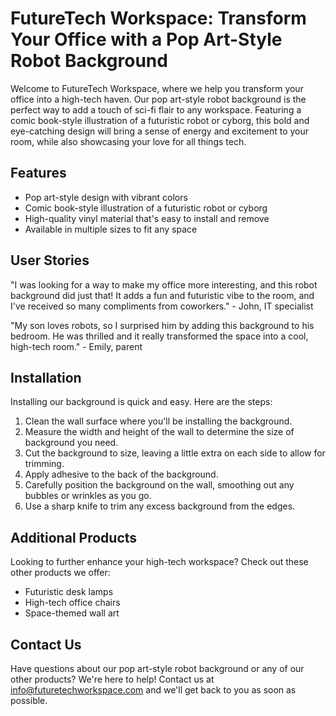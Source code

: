 <!--font:Playfair Display-->

# FutureTech Workspace: Transform Your Office with a Pop Art-Style Robot Background

Welcome to FutureTech Workspace, where we help you transform your office into a high-tech haven. Our pop art-style robot background is the perfect way to add a touch of sci-fi flair to any workspace. Featuring a comic book-style illustration of a futuristic robot or cyborg, this bold and eye-catching design will bring a sense of energy and excitement to your room, while also showcasing your love for all things tech.

## Features

- Pop art-style design with vibrant colors
- Comic book-style illustration of a futuristic robot or cyborg
- High-quality vinyl material that's easy to install and remove
- Available in multiple sizes to fit any space

## User Stories

"I was looking for a way to make my office more interesting, and this robot background did just that! It adds a fun and futuristic vibe to the room, and I've received so many compliments from coworkers." - John, IT specialist

"My son loves robots, so I surprised him by adding this background to his bedroom. He was thrilled and it really transformed the space into a cool, high-tech room." - Emily, parent

## Installation

Installing our background is quick and easy. Here are the steps:

1. Clean the wall surface where you'll be installing the background.
2. Measure the width and height of the wall to determine the size of background you need.
3. Cut the background to size, leaving a little extra on each side to allow for trimming.
4. Apply adhesive to the back of the background.
5. Carefully position the background on the wall, smoothing out any bubbles or wrinkles as you go.
6. Use a sharp knife to trim any excess background from the edges.

## Additional Products

Looking to further enhance your high-tech workspace? Check out these other products we offer:

- Futuristic desk lamps
- High-tech office chairs
- Space-themed wall art

## Contact Us

Have questions about our pop art-style robot background or any of our other products? We're here to help! Contact us at [info@futuretechworkspace.com](mailto:info@futuretechworkspace.com) and we'll get back to you as soon as possible.

<!--

Write me content for website with wallpaper which alt text is:

"A pop art-style wallpaper featuring a comic book-style illustration of a futuristic robot or cyborg."

The name/title of the page should not be 1:1 copy of the alt text but rather a real content of the website which is using this wallpaper.

- Use markdown format 
- Start with heading
- Heading should be short and concise
- The content should look like a real website 
- The website should not be about the wallpaper, wallpaper is just a related background
- Heading should be contain work "wallpaper" or "background"
- Include real sections like references, contact, user stories, etc. use things relevant to the page purpose.
- Feel free to use structure like headings, bullets, numbering, blockquotes, paragraphs, horizontal lines, etc.
- You can use formatting like bold or _italic_
- You can include UTF-8 emojis
- Links should be only #hash anchors (and you can refer to the document itself)
- Do not include images


---


# Futuristic Robot Wallpaper for Your High-Tech Workspace

Looking to add a touch of sci-fi flair to your workspace? Our pop art-style wallpaper featuring a comic book-style illustration of a futuristic robot or cyborg is the perfect choice. This bold and eye-catching design will bring a sense of energy and excitement to any room, while also showcasing your love for all things tech.

## Features

- Pop art-style design with vibrant colors
- Comic book-style illustration of a futuristic robot or cyborg
- High-quality vinyl material that's easy to install and remove
- Available in multiple sizes to fit any space

## User Stories

"I love my new robot wallpaper! It really adds some personality to my home office and makes me feel like I'm working in a high-tech lab." - Sarah, graphic designer

"The robot wallpaper was the perfect addition to my son's bedroom. He's obsessed with robots and loves showing it off to his friends." - Mike, parent

## Installation

Installing our wallpaper is a breeze. Simply follow these steps:

1. Clean the wall surface where you'll be installing the wallpaper.
2. Measure the width and height of the wall to determine the size of wallpaper you need.
3. Cut the wallpaper to size, leaving a little extra on each side to allow for trimming.
4. Apply wallpaper adhesive to the back of the wallpaper.
5. Carefully position the wallpaper on the wall, smoothing out any bubbles or wrinkles as you go.
6. Use a sharp knife to trim any excess wallpaper from the edges.

## References

Want to learn more about our pop art-style wallpaper featuring a comic book-style illustration of a futuristic robot or cyborg? Check out these helpful resources:

- [Installation Guide](#installation)
- [Frequently Asked Questions](#faq)
- [Contact Us](#contact)

## FAQ

### Is the wallpaper easy to remove?

Yes! Our wallpaper is designed to be easy to remove without damaging the wall surface. Simply peel it off when you're ready for a change.

### Can I order a custom size?

Absolutely! Contact us with your specific measurements and we'll be happy to provide a quote.

### How long does shipping take?

We typically ship orders within 1-2 business days. Shipping times vary depending on your location, but most orders arrive within 5-7 business days.

## Contact

Have questions about our pop art-style wallpaper featuring a comic book-style illustration of a futuristic robot or cyborg? We're here to help! Contact us at [info@futuristicwallpaper.com](mailto:info@futuristicwallpaper.com) and we'll get back to you as soon as possible.


---


Heading should not include word "wallpaper". The website should not be about the wallpaper itself, wallpaper is just a related background, rewrite whole content.


---


# FutureTech Workspace: Transform Your Office with a Pop Art-Style Robot Wallpaper

Welcome to FutureTech Workspace, where we help you transform your office into a high-tech haven. Our pop art-style robot wallpaper is the perfect way to add a touch of sci-fi flair to any workspace. Featuring a comic book-style illustration of a futuristic robot or cyborg, this bold and eye-catching design will bring a sense of energy and excitement to your room, while also showcasing your love for all things tech.

## Features

- Pop art-style design with vibrant colors
- Comic book-style illustration of a futuristic robot or cyborg
- High-quality vinyl material that's easy to install and remove
- Available in multiple sizes to fit any space

## User Stories

"I was looking for a way to make my office more interesting, and this robot wallpaper did just that! It adds a fun and futuristic vibe to the room, and I've received so many compliments from coworkers." - John, IT specialist

"My son loves robots, so I surprised him by adding this wallpaper to his bedroom. He was thrilled and it really transformed the space into a cool, high-tech room." - Emily, parent

## Installation

Installing our wallpaper is quick and easy. Here are the steps:

1. Clean the wall surface where you'll be installing the wallpaper.
2. Measure the width and height of the wall to determine the size of wallpaper you need.
3. Cut the wallpaper to size, leaving a little extra on each side to allow for trimming.
4. Apply wallpaper adhesive to the back of the wallpaper.
5. Carefully position the wallpaper on the wall, smoothing out any bubbles or wrinkles as you go.
6. Use a sharp knife to trim any excess wallpaper from the edges.

## Additional Products

Looking to further enhance your high-tech workspace? Check out these other products we offer:

- Futuristic desk lamps
- High-tech office chairs
- Space-themed wall art

## Contact Us

Have questions about our pop art-style robot wallpaper or any of our other products? We're here to help! Contact us at [info@futuretechworkspace.com](mailto:info@futuretechworkspace.com) and we'll get back to you as soon as possible.


---


Heading should not include word "wallpaper". The website should not be about the wallpaper itself, wallpaper is just a related background, rewrite whole content.


---


# FutureTech Workspace: Transform Your Office with a Pop Art-Style Robot Background

Welcome to FutureTech Workspace, where we help you transform your office into a high-tech haven. Our pop art-style robot background is the perfect way to add a touch of sci-fi flair to any workspace. Featuring a comic book-style illustration of a futuristic robot or cyborg, this bold and eye-catching design will bring a sense of energy and excitement to your room, while also showcasing your love for all things tech.

## Features

- Pop art-style design with vibrant colors
- Comic book-style illustration of a futuristic robot or cyborg
- High-quality vinyl material that's easy to install and remove
- Available in multiple sizes to fit any space

## User Stories

"I was looking for a way to make my office more interesting, and this robot background did just that! It adds a fun and futuristic vibe to the room, and I've received so many compliments from coworkers." - John, IT specialist

"My son loves robots, so I surprised him by adding this background to his bedroom. He was thrilled and it really transformed the space into a cool, high-tech room." - Emily, parent

## Installation

Installing our background is quick and easy. Here are the steps:

1. Clean the wall surface where you'll be installing the background.
2. Measure the width and height of the wall to determine the size of background you need.
3. Cut the background to size, leaving a little extra on each side to allow for trimming.
4. Apply adhesive to the back of the background.
5. Carefully position the background on the wall, smoothing out any bubbles or wrinkles as you go.
6. Use a sharp knife to trim any excess background from the edges.

## Additional Products

Looking to further enhance your high-tech workspace? Check out these other products we offer:

- Futuristic desk lamps
- High-tech office chairs
- Space-themed wall art

## Contact Us

Have questions about our pop art-style robot background or any of our other products? We're here to help! Contact us at [info@futuretechworkspace.com](mailto:info@futuretechworkspace.com) and we'll get back to you as soon as possible.

-->
